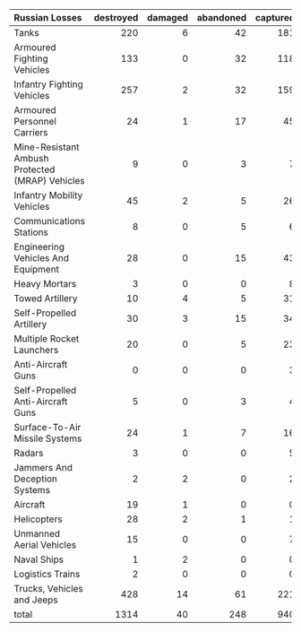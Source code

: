 | Russian Losses                                   |   destroyed |   damaged |   abandoned |   captured |   total |
|:-------------------------------------------------|------------:|----------:|------------:|-----------:|--------:|
| Tanks                                            |         220 |         6 |          42 |        181 |     449 |
| Armoured Fighting Vehicles                       |         133 |         0 |          32 |        118 |     283 |
| Infantry Fighting Vehicles                       |         257 |         2 |          32 |        159 |     450 |
| Armoured Personnel Carriers                      |          24 |         1 |          17 |         45 |      87 |
| Mine-Resistant Ambush Protected  (MRAP) Vehicles |           9 |         0 |           3 |          7 |      19 |
| Infantry Mobility Vehicles                       |          45 |         2 |           5 |         26 |      78 |
| Communications Stations                          |           8 |         0 |           5 |          6 |      19 |
| Engineering Vehicles And Equipment               |          28 |         0 |          15 |         43 |      86 |
| Heavy Mortars                                    |           3 |         0 |           0 |          8 |      11 |
| Towed Artillery                                  |          10 |         4 |           5 |         31 |      50 |
| Self-Propelled Artillery                         |          30 |         3 |          15 |         34 |      82 |
| Multiple Rocket Launchers                        |          20 |         0 |           5 |         23 |      48 |
| Anti-Aircraft Guns                               |           0 |         0 |           0 |          3 |       3 |
| Self-Propelled Anti-Aircraft Guns                |           5 |         0 |           3 |          4 |      12 |
| Surface-To-Air Missile Systems                   |          24 |         1 |           7 |         16 |      48 |
| Radars                                           |           3 |         0 |           0 |          5 |       8 |
| Jammers And Deception Systems                    |           2 |         2 |           0 |          2 |       6 |
| Aircraft                                         |          19 |         1 |           0 |          0 |      20 |
| Helicopters                                      |          28 |         2 |           1 |          1 |      32 |
| Unmanned Aerial Vehicles                         |          15 |         0 |           0 |          7 |      22 |
| Naval Ships                                      |           1 |         2 |           0 |          0 |       3 |
| Logistics Trains                                 |           2 |         0 |           0 |          0 |       2 |
| Trucks, Vehicles and Jeeps                       |         428 |        14 |          61 |        221 |     724 |
| total                                            |        1314 |        40 |         248 |        940 |    2542 |